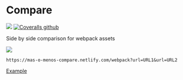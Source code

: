 # Compare

![](https://img.shields.io/circleci/project/github/mas-o-menos/compare/master.svg)
[![Coveralls
github](https://img.shields.io/coveralls/github/mas-o-menos/compare.svg)](https://coveralls.io/github/mas-o-menos/compare)

Side by side comparison for webpack assets

![](https://www.dropbox.com/s/fcqzbltuhyw4dm7/mom-compare.png?raw=1)

```
https://mas-o-menos-compare.netlify.com/webpack?url=URL1&url=URL2
```

[Example](https://mas-o-menos-compare.netlify.com/webpack?url=https://gist.githubusercontent.com/vio/9cb2599efaf3dbf35f57d807aab455f0/raw/6b51be51c06dae2480c596c0252fbc04337af77c/react-hn.webpack.stats.1.json&url=https://gist.githubusercontent.com/vio/289e45ca0f329c58bfea9331a5606d91/raw/590d51bb5afffd3f4d898bc2459ab115fa638adb/react-hn.webpack.stats.0.json)

